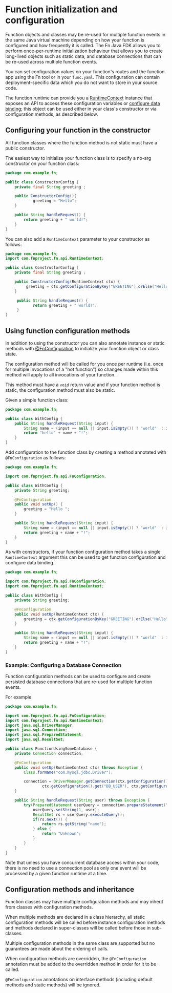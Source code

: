 # Function initialization and configuration

Function objects and classes may be re-used for multiple function events in the same Java virtual machine depending on how your function is configured and how frequently it is called.
The Fn Java FDK allows you to perform once-per-runtime initialization behaviour that allows you to create long-lived objects such as static data, and database connections that can be re-used across multiple function events.

You can set configuration values on your function's routes and the function app  using the Fn tool or in your `func.yaml`. This configuration can contain deployment-specific data which you do not want to store in your source code.

The function runtime can provide you a [RuntimeContext](../api/src/main/java/com/fnproject/fn/api/RuntimeContext.java) instance that exposes an API to access these configuration variables or [configure data binding](DataBinding.md); this object can be used either in your class's constructor or via configuration methods, as described below.

## Configuring your function in the constructor

All function classes where the function method is not static must have a public constructor.

The easiest way to initialize your function class is to specify a no-arg constructor on your function class:

```java
package com.example.fn;

public class ConstructorConfig {
    private final String greeting ;

    public ConstructorConfig(){
            greeting = "Hello";
    }

    public String handleRequest() {
        return greeting + " world!";
    }
}
```

You can also add a `RuntimeContext` parameter to your constructor as follows:

```java
package com.example.fn;
import com.fnproject.fn.api.RuntimeContext;

public class ConstructorConfig {
    private final String greeting ;

    public ConstructorConfig(RuntimeContext ctx) {
         greeting = ctx.getConfigurationByKey("GREETING").orElse("Hello");
    }

     public String handleRequest() {
            return greeting + " world!";
     }
}
```

## Using function configuration methods

In addition to using the constructor you can also annotate instance or static methods with  [@FnConfiguration](../api/src/main/java/com/fnproject/fn/api/FnConfiguration.java) to initialize your function object or class state.

The configuration method will be called for you once per runtime (i.e. once for multiple invocations of a "hot function") so changes made within this method will apply to all invocations of your function.

This method must have a `void` return value and if your function method is static, the configuration method must also be static.

Given a simple function class:

```java
package com.example.fn;

public class WithConfig {
    public String handleRequest(String input) {
        String name = (input == null || input.isEmpty()) ? "world"  : input;
        return "hello" + name + "!";
    }
}
```

Add configuration to the function class by creating a method annotated with `@FnConfiguration` as follows:

```java
package com.example.fn;

import com.fnproject.fn.api.FnConfiguration;

public class WithConfig {
    private String greeting;

    @FnConfiguration
    public void setUp() {
        greeting = "Hello ";
    }

    public String handleRequest(String input) {
        String name = (input == null || input.isEmpty()) ? "world"  : input;
        return greeting + name + "!";
    }
}
```

As with constructors, if your function configuration method takes a single `RuntimeContext` argument this can be used to get function configuration and configure data binding.

```java
package com.example.fn;

import com.fnproject.fn.api.FnConfiguration;
import com.fnproject.fn.api.RuntimeContext;

public class WithConfig {
    private String greeting;

    @FnConfiguration
    public void setUp(RuntimeContext ctx) {
        greeting = ctx.getConfigurationByKey("GREETING").orElse("Hello");
    }

    public String handleRequest(String input) {
        String name = (input == null || input.isEmpty()) ? "world"  : input;
        return greeting + name + "!";
    }
}
```

### Example: Configuring a Database Connection

Function configuration methods can be used to configure and create persisted database connections that are re-used for multiple function events.

For example:

```java
package com.example.fn;

import com.fnproject.fn.api.FnConfiguration;
import com.fnproject.fn.api.RuntimeContext;
import java.sql.DriverManager;
import java.sql.Connection;
import java.sql.PreparedStatement;
import java.sql.ResultSet;

public class FunctionUsingSomeDatabase {
    private Connection connection;

    @FnConfiguration
    public void setUp(RuntimeContext ctx) throws Exception {
        Class.forName("com.mysql.jdbc.Driver");

        connection = DriverManager.getConnection(ctx.getConfiguration().get("DB_URL"),
                ctx.getConfiguration().get("DB_USER"), ctx.getConfiguration().get("DB_PASSWORD"));
    }

    public String handleRequest(String user) throws Exception {
        try(PreparedStatement userQuery = connection.prepareStatement("SELECT name from USERS where user=?")) {
            userQuery.setString(1, user);
            ResultSet rs = userQuery.executeQuery();
            if(rs.next()) {
                return rs.getString("name");
            } else {
                return "Unknown";
            }
        }
    }
}
```

Note that unless you have concurrent database access within your code, there is no need to use a connection pool as only one event will be processed by a given function runtime at a time.


## Configuration methods and inheritance

Function classes may have multiple configuration methods and may inherit from classes with configuration methods.

When multiple methods are declared in a class hierarchy, all static configuration methods will be called before instance configuration methods and methods declared in super-classes will be called before those in sub-classes.

Multiple configuration methods in the same class are supported but no guarantees are made about the ordering of calls.

When configuration methods are overridden, the `@FnConfiguration` annotation must be added to the overridden method in order for it to be called.

`@FnConfiguration` annotations on interface methods (including default methods and static methods) will be ignored.
